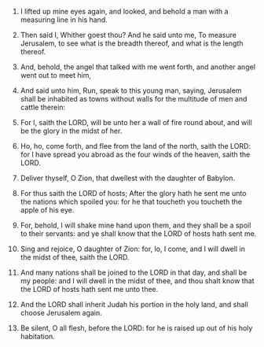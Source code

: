 1. I lifted up mine eyes again, and looked, and behold a man with a
measuring line in his hand.

2. Then said I, Whither goest thou? And he said unto me, To measure
Jerusalem, to see what is the breadth thereof, and what is the length
thereof.

3. And, behold, the angel that talked with me went forth, and another
angel went out to meet him,

4. And said unto him, Run, speak to this
young man, saying, Jerusalem shall be inhabited as towns without walls
for the multitude of men and cattle therein:

5. For I, saith the
LORD, will be unto her a wall of fire round about, and will be the
glory in the midst of her.

6. Ho, ho, come forth, and flee from the land of the north, saith the
LORD: for I have spread you abroad as the four winds of the heaven,
saith the LORD.

7. Deliver thyself, O Zion, that dwellest with the daughter of
Babylon.

8. For thus saith the LORD of hosts; After the glory hath he sent me
unto the nations which spoiled you: for he that toucheth you toucheth
the apple of his eye.

9. For, behold, I will shake mine hand upon them, and they shall be a
spoil to their servants: and ye shall know that the LORD of hosts hath
sent me.

10. Sing and rejoice, O daughter of Zion: for, lo, I come, and I will
dwell in the midst of thee, saith the LORD.

11. And many nations shall be joined to the LORD in that day, and
shall be my people: and I will dwell in the midst of thee, and thou
shalt know that the LORD of hosts hath sent me unto thee.

12. And the LORD shall inherit Judah his portion in the holy land,
and shall choose Jerusalem again.

13. Be silent, O all flesh, before the LORD: for he is raised up out
of his holy habitation.